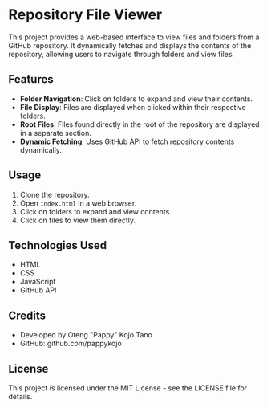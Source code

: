 

# Repository File Viewer

This project provides a web-based interface to view files and folders from a GitHub repository. It dynamically fetches and displays the contents of the repository, allowing users to navigate through folders and view files.

## Features

- **Folder Navigation**: Click on folders to expand and view their contents.
- **File Display**: Files are displayed when clicked within their respective folders.
- **Root Files**: Files found directly in the root of the repository are displayed in a separate section.
- **Dynamic Fetching**: Uses GitHub API to fetch repository contents dynamically.

## Usage

1. Clone the repository.
2. Open `index.html` in a web browser.
3. Click on folders to expand and view contents.
4. Click on files to view them directly.

## Technologies Used

- HTML
- CSS
- JavaScript
- GitHub API

## Credits

- Developed by Oteng "Pappy" Kojo Tano
- GitHub: github.com/pappykojo

## License

This project is licensed under the MIT License - see the LICENSE file for details.

